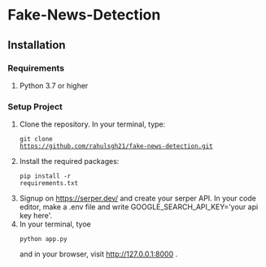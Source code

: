 # Fake-News-Detection 
## Installation
### Requirements
1. Python 3.7 or higher

### Setup Project
1. Clone the repository. In your terminal, type: <pre><code>git clone https://github.com/rahulsgh21/fake-news-detection.git</code></pre>
2. Install the required packages:  <pre><code>pip install -r requirements.txt</code></pre>
3. Signup on https://serper.dev/ and create your serper API. In your code editor, make a  .env file and write GOOGLE_SEARCH_API_KEY='your api key here'.
4. In your terminal, tyoe <pre><code>python app.py</code></pre> and in your browser, visit http://127.0.0.1:8000 .
